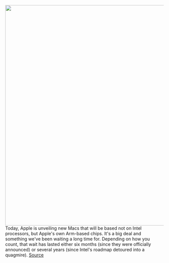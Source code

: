 <img src='https://cdn.vox-cdn.com/thumbor/2_p3RjMkTIveVg_fnE3wOrvPnfs=/0x0:5472x3648/1200x800/filters:focal(3028x1758:3902x2632)/cdn.vox-cdn.com/uploads/chorus_image/image/67764511/awhite_200319_3944_4.0.0.jpg' width='700px' /><br/>
Today, Apple is unveiling new Macs that will be based not on Intel processors, but Apple's own Arm-based chips. It's a big deal and something we've been waiting a long time for. Depending on how you count, that wait has lasted either six months (since they were officially announced) or several years (since Intel's roadmap detoured into a quagmire).
<a href='https://www.theverge.com/2020/11/10/21557644/apple-silicon-macbook-app-compatibility-ios'> Source <a/>